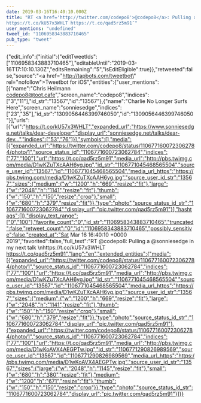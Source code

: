```yaml
---
date: 2019-03-16T16:40:10.000Z
title: "RT <a href='http://twitter.com/codepo8'>@codepo8</a>: Pulling a <a href='http://twitter.com/sonniesedge'>@sonniesedge</a> in my next talk 
https://t.co/kU57x3WHLT https://t.co/qad5rz5m91″"
user_mentions: "undefined"
tweet_id: "1106958343883710465"
pub_type: "tweet"
---
```

{"edit_info":{"initial":{"editTweetIds":["1106958343883710465"],"editableUntil":"2019-03-16T17:10:10.130Z","editsRemaining":"5","isEditEligible":true}},"retweeted":false,"source":"<a href=\"http://tapbots.com/tweetbot\" rel=\"nofollow\">Tweetbot for iΟS</a>","entities":{"user_mentions":[{"name":"Chris Heilmann codepo8@toot.cafe","screen_name":"codepo8","indices":["3","11"],"id_str":"13567","id":"13567"},{"name":"Charlie No Longer Surfs Here","screen_name":"sonniesedge","indices":["23","35"],"id_str":"1309056446399746050","id":"1309056446399746050"}],"urls":[{"url":"https://t.co/kU57x3WHLT","expanded_url":"https://www.sonniesedge.net/talks/dear-developer","display_url":"sonniesedge.net/talks/dear-dev…","indices":["53","76"]}],"symbols":[],"media":[{"expanded_url":"https://twitter.com/codepo8/status/1106771600723062784/photo/1","source_status_id":"1106771600723062784","indices":["77","100"],"url":"https://t.co/qad5rz5m91","media_url":"http://pbs.twimg.com/media/D1wKZuTXcAAH6yg.jpg","id_str":"1106771045468565504","source_user_id":"13567","id":"1106771045468565504","media_url_https":"https://pbs.twimg.com/media/D1wKZuTXcAAH6yg.jpg","source_user_id_str":"13567","sizes":{"medium":{"w":"1200","h":"669","resize":"fit"},"large":{"w":"2048","h":"1141","resize":"fit"},"thumb":{"w":"150","h":"150","resize":"crop"},"small":{"w":"680","h":"379","resize":"fit"}},"type":"photo","source_status_id_str":"1106771600723062784","display_url":"pic.twitter.com/qad5rz5m91"}],"hashtags":[]},"display_text_range":["0","100"],"favorite_count":"0","id_str":"1106958343883710465","truncated":false,"retweet_count":"0","id":"1106958343883710465","possibly_sensitive":false,"created_at":"Sat Mar 16 16:40:10 +0000 2019","favorited":false,"full_text":"RT @codepo8: Pulling a @sonniesedge in my next talk \nhttps://t.co/kU57x3WHLT https://t.co/qad5rz5m91","lang":"en","extended_entities":{"media":[{"expanded_url":"https://twitter.com/codepo8/status/1106771600723062784/photo/1","source_status_id":"1106771600723062784","indices":["77","100"],"url":"https://t.co/qad5rz5m91","media_url":"http://pbs.twimg.com/media/D1wKZuTXcAAH6yg.jpg","id_str":"1106771045468565504","source_user_id":"13567","id":"1106771045468565504","media_url_https":"https://pbs.twimg.com/media/D1wKZuTXcAAH6yg.jpg","source_user_id_str":"13567","sizes":{"medium":{"w":"1200","h":"669","resize":"fit"},"large":{"w":"2048","h":"1141","resize":"fit"},"thumb":{"w":"150","h":"150","resize":"crop"},"small":{"w":"680","h":"379","resize":"fit"}},"type":"photo","source_status_id_str":"1106771600723062784","display_url":"pic.twitter.com/qad5rz5m91"},{"expanded_url":"https://twitter.com/codepo8/status/1106771600723062784/photo/1","source_status_id":"1106771600723062784","indices":["77","100"],"url":"https://t.co/qad5rz5m91","media_url":"http://pbs.twimg.com/media/D1wKoAVX4AEGPTw.jpg","id_str":"1106771290826989569","source_user_id":"13567","id":"1106771290826989569","media_url_https":"https://pbs.twimg.com/media/D1wKoAVX4AEGPTw.jpg","source_user_id_str":"13567","sizes":{"large":{"w":"2048","h":"1145","resize":"fit"},"small":{"w":"680","h":"380","resize":"fit"},"medium":{"w":"1200","h":"671","resize":"fit"},"thumb":{"w":"150","h":"150","resize":"crop"}},"type":"photo","source_status_id_str":"1106771600723062784","display_url":"pic.twitter.com/qad5rz5m91"}]}}
